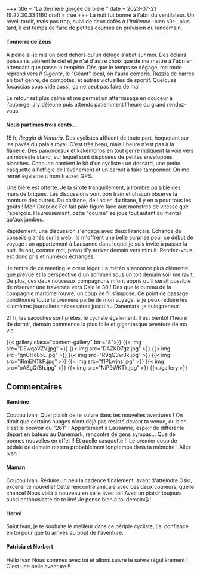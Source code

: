 +++
title = "La dernière gorgée de bière "
date = 2023-07-21 19:22:30.334160
draft = true
+++
La nuit fut bonne à l'abri du ventilateur. Un réveil tardif, mais pas trop, suivi de deux cafés _à l'italienne_ -bien sûr-, plus tard, il est temps de faire de petites courses en prévision du lendemain.


#### Tonnerre de Zeus
À peine ai-je mis un pied dehors qu'un déluge s'abat sur moi. Des éclairs puissants zèbrent le ciel et je n'ai d'autre choix que de me mettre à l'abri en attendant que passe la tempête. Dès que le temps se dégage, ma route reprend vers _Il Gigante_, le "Géant" local, on l'aura compris. Razzia de barres en tout genre, de compotes, et autres victuailles de sportif. Quelques focaccias sous vide aussi, ça ne peut pas faire de mal. 


Le retour est plus calme et me permet un atterrissage en douceur à l'auberge. J'y déjeune puis attends patiemment l'heure du grand rendez-vous.


#### Nous partîmes trois cents...
15 h, _Reggia di Venaria_. Des cyclistes affluent de toute part, hoquetant sur les pavés du palais royal. C'est très beau, mais l'heure n'est pas à la flânerie. Des panonceaux et kakémonos en tout genre indiquent la voie vers un modeste stand, sur lequel sont disposées de petites enveloppes blanches. Chacune contient le kit d'un cycliste : un dossard, une petite casquette à l'effigie de l'événement et un carnet à faire tamponner. On me remet également mon tracker GPS.


Une bière est offerte. Je la sirote tranquillement, à l'ombre paisible des murs de briques. Les discussions vont bon train et chacun observe la monture des autres. Du carbone, de l'acier, du titane, il y en a pour tous les goûts ! Mon Croix de Fer fait pâle figure face aux monstres de vitesse que j'aperçois. Heureusement, cette "course" se joue tout autant au mental qu'aux jambes. 


Rapidement, une discussion s'engage avec deux Français. Échange de conseils glanés sur le web. Ils m'offrent une belle surprise pour ce début de voyage : un appartement à Lausanne dans lequel je suis invité à passer la nuit. Ils ont, comme moi, prévu d'y arriver demain vers minuit. Rendez-vous est donc pris et numéros échangés.


Je rentre de ce meeting le cœur léger. La météo s'annonce plus clémente que prévue et la perspective d'un sommeil sous un toit demain soir me ravit. De plus, ces deux nouveaux compagnons m'ont appris qu'il serait possible de réserver une traversée vers Oslo le 30 ! Dès que le bureau de la compagnie maritime rouvre, un coup de fil s'impose. Ce point de passage conditionne toute la première partie de mon voyage, si je peux réduire les kilomètres journaliers nécessaires jusqu'au Danemark, je suis preneur.


21 h, les sacoches sont prêtes, le cycliste également. Il est bientôt l'heure de dormir, demain commence la plus folle et gigantesque aventure de ma vie.

{{< gallery class="content-gallery" btn="8">}}
{{< img src="DEwqoVZV.jpg" >}}
{{< img src="DAZKD7gz.jpg" >}}
{{< img src="qnCHc85L.jpg" >}}
{{< img src="R9qQ3w8k.jpg" >}}
{{< img src="iRmENTkP.jpg" >}}
{{< img src="f1PLwjns.jpg" >}}
{{< img src="oASgQf8h.jpg" >}}
{{< img src="NiP9WKTk.jpg" >}}
{{< /gallery >}}

## Commentaires
#### Sandrine
Coucou Ivan,
Quel plaisir de te suivre dans tes nouvelles aventures ! 
On dirait que certains nuages n'ont déjà pas résisté devant ta venue, ou bien c'est le pouvoir du "261" !
Appartement à Lausanne, espoir de différer le départ en bateau au Danemark, rencontre de gens sympas... Que de bonnes nouvelles en effet !!
Et quelle casquette !!
Le premier coup de pédale de demain restera probablement longtemps dans ta mémoire !
Allez Ivan !
#### Maman
Coucou Ivan, 
Réduire un peu la cadence finalement, avant d'atteindre Oslo, excellente nouvelle! Cette rencontre amicale avec ces deux coureurs, quelle chance! 
Nous voilà à nouveau en selle avec toi! Avec un plaisir toujours aussi enthousiaste de te lire! Je pense bien à toi demain😘!
#### Hervé
Salut Ivan, je te souhaite le meilleur dans ce périple cycliste, j'ai confiance en toi pour que tu arrives au bout de l'aventure.
#### Patricia et Norbert
Hello Ivan
Nous sommes avec toi et allons suivre te suivre régulièrement !
C'est une belle aventure !!

